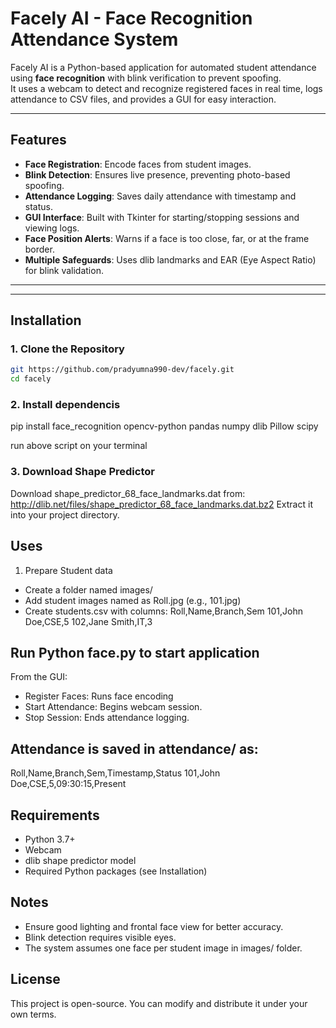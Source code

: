 # Facely AI - Face Recognition Attendance System

Facely AI is a Python-based application for automated student attendance using **face recognition** with blink verification to prevent spoofing.  
It uses a webcam to detect and recognize registered faces in real time, logs attendance to CSV files, and provides a GUI for easy interaction.

---

## Features

- **Face Registration**: Encode faces from student images.
- **Blink Detection**: Ensures live presence, preventing photo-based spoofing.
- **Attendance Logging**: Saves daily attendance with timestamp and status.
- **GUI Interface**: Built with Tkinter for starting/stopping sessions and viewing logs.
- **Face Position Alerts**: Warns if a face is too close, far, or at the frame border.
- **Multiple Safeguards**: Uses dlib landmarks and EAR (Eye Aspect Ratio) for blink validation.

---

---

## Installation

### 1. Clone the Repository

```bash
git https://github.com/pradyumna990-dev/facely.git
cd facely
```

### 2. Install dependencis

pip install face_recognition opencv-python pandas numpy dlib Pillow scipy

run above script on your terminal

### 3. Download Shape Predictor

Download shape_predictor_68_face_landmarks.dat from:
http://dlib.net/files/shape_predictor_68_face_landmarks.dat.bz2
Extract it into your project directory.

## Uses

1. Prepare Student data

- Create a folder named images/
- Add student images named as Roll.jpg (e.g., 101.jpg)
- Create students.csv with columns:
  Roll,Name,Branch,Sem
  101,John Doe,CSE,5
  102,Jane Smith,IT,3

## Run Python face.py to start application

From the GUI:

- Register Faces: Runs face encoding
- Start Attendance: Begins webcam session.
- Stop Session: Ends attendance logging.

## Attendance is saved in attendance/ as:

Roll,Name,Branch,Sem,Timestamp,Status
101,John Doe,CSE,5,09:30:15,Present

## Requirements

- Python 3.7+
- Webcam
- dlib shape predictor model
- Required Python packages (see Installation)

## Notes

- Ensure good lighting and frontal face view for better accuracy.
- Blink detection requires visible eyes.
- The system assumes one face per student image in images/ folder.

## License

This project is open-source. You can modify and distribute it under your own terms.
